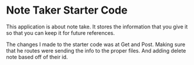 # Note Taker Starter Code

This application is about note take. It stores the information that you give it so that you can keep it 
for future references.

The changes I made to the starter code was at Get and Post. Making sure that he routes were sending the info to the proper files. And adding delete note based off of their id.